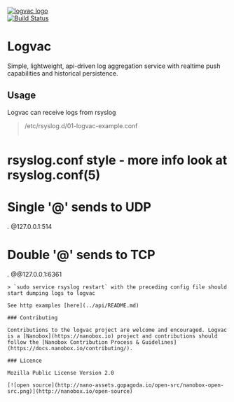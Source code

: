 [![logvac logo](http://nano-assets.gopagoda.io/readme-headers/logvac.png)](http://nanobox.io/open-source#logvac)  
[![Build Status](https://travis-ci.org/nanopack/logvac.svg)](https://travis-ci.org/nanopack/logvac)

# Logvac

Simple, lightweight, api-driven log aggregation service with realtime push capabilities and historical persistence.

## Usage

Logvac can receive logs from rsyslog
>/etc/rsyslog.d/01-logvac-example.conf
>```
# rsyslog.conf style - more info look at rsyslog.conf(5)
# Single '@' sends to UDP
*.* @127.0.0.1:514
# Double '@' sends to TCP
*.* @@127.0.0.1:6361
```
> `sudo service rsyslog restart` with the preceding config file should start dumping logs to logvac

See http examples [here](../api/README.md)  

### Contributing

Contributions to the logvac project are welcome and encouraged. Logvac is a [Nanobox](https://nanobox.io) project and contributions should follow the [Nanobox Contribution Process & Guidelines](https://docs.nanobox.io/contributing/).

### Licence

Mozilla Public License Version 2.0

[![open source](http://nano-assets.gopagoda.io/open-src/nanobox-open-src.png)](http://nanobox.io/open-source)
